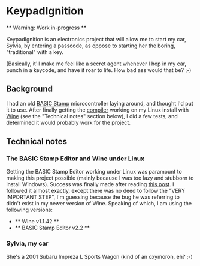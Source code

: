 # KeypadIgnition

** Warning: Work in-progress **

KeypadIgnition is an electronics project that will allow me to start my car, Sylvia, by entering a passcode, as oppose to starting her the boring, "traditional" with a key. 

(Basically, it'll make me feel like a secret agent whenever I hop in my car, punch in a keycode, and have it roar to life. How bad ass would that be? ;-)

## Background

I had an old [BASIC Stamp](http://en.wikipedia.org/wiki/BASIC_Stamp) microcontroller laying around, and thought I'd put it to use. After finally getting the [compiler](http://www.parallax.com/tabid/441/Default.aspx) working on my Linux install with [Wine](http://www.winehq.org/) (see the "Technical notes" section below), I did a few tests, and determined it would probably work for the project.

## Technical notes

### The BASIC Stamp Editor and Wine under Linux

Getting the BASIC Stamp Editor working under Linux was paramount to making this project possible (mainly because I was too lazy and stubborn to install Windows). Success was finally made after reading [this post](http://ubuntuforums.org/showthread.php?t=1523814). I followed it almost exactly, except there was no deed to follow the "VERY IMPORTANT STEP", I'm guessing because the bug he was referring to didn't exist in my newer version of Wine. Speaking of which, I am using the following versions:
 - ** Wine v1.1.42 **
 - ** BASIC Stamp Editor v2.2 **

 ### Sylvia, my car

 She's a 2001 Subaru Impreza L Sports Wagon (kind of an oxymoron, eh? ;-)


